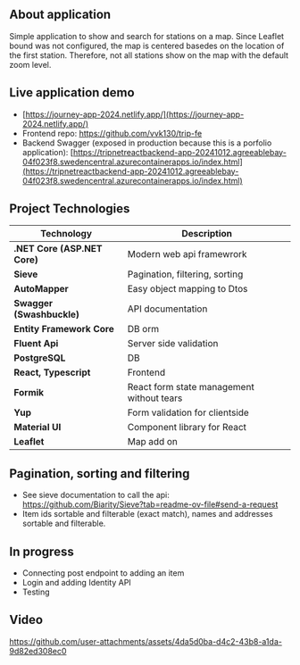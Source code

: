 ## About application

Simple application to show and search for stations on a map. Since Leaflet bound was not configured, the map is centered basedes on the location of the first station. Therefore, not all stations show on the map with the default zoom level.

## Live application demo

- [https://journey-app-2024.netlify.app/](https://journey-app-2024.netlify.app/)
- Frontend repo: https://github.com/vvk130/trip-fe
- Backend Swagger (exposed in production because this is a porfolio application):
  [https://tripnetreactbackend-app-20241012.agreeablebay-04f023f8.swedencentral.azurecontainerapps.io/index.html](https://tripnetreactbackend-app-20241012.agreeablebay-04f023f8.swedencentral.azurecontainerapps.io/index.html)

## Project Technologies

| **Technology**               | **Description**                           |
| ---------------------------- | ----------------------------------------- |
| **.NET Core (ASP.NET Core)** | Modern web api framewrork                 |
| **Sieve**                    | Pagination, filtering, sorting            |
| **AutoMapper**               | Easy object mapping to Dtos               |
| **Swagger (Swashbuckle)**    | API documentation                         |
| **Entity Framework Core**    | DB orm                                    |
| **Fluent Api**               | Server side validation                    |
| **PostgreSQL**               | DB                                        |
| **React, Typescript**        | Frontend                                  |
| **Formik**                   | React form state management without tears |
| **Yup**                      | Form validation for clientside            |
| **Material UI**              | Component library for React               |
| **Leaflet**                  | Map add on                                |

## Pagination, sorting and filtering

- See sieve documentation to call the api: https://github.com/Biarity/Sieve?tab=readme-ov-file#send-a-request
- Item ids sortable and filterable (exact match), names and addresses sortable and filterable.

## In progress

- Connecting post endpoint to adding an item
- Login and adding Identity API
- Testing

## Video


https://github.com/user-attachments/assets/4da5d0ba-d4c2-43b8-a1da-9d82ed308ec0

